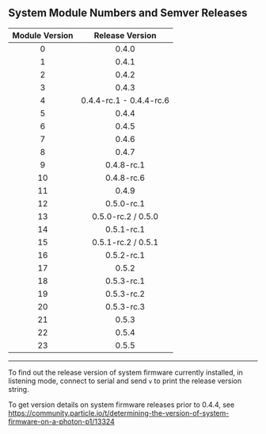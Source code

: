 ## System Module Numbers and Semver Releases

| Module Version | Release Version |
|:--------------:|:---------------:|
| 0 | 0.4.0 |
| 1 | 0.4.1 |
| 2 | 0.4.2 |
| 3 | 0.4.3 |
| 4 | 0.4.4-rc.1 - 0.4.4-rc.6 |
| 5 | 0.4.4 |
| 6 | 0.4.5 |
| 7 | 0.4.6 |
| 8 | 0.4.7 |
| 9 | 0.4.8-rc.1 |  (2nd release to MFG for Photon)
| 10 | 0.4.8-rc.6 |  (Electron MFG Release)
| 11 | 0.4.9 |
| 12 | 0.5.0-rc.1 |  (Core, Photon, P1 & Electron)
| 13 | 0.5.0-rc.2 / 0.5.0 |  (Core, Photon, P1 & Electron)
| 14 | 0.5.1-rc.1 | (Core, Photon, P1, Electron)
| 15 | 0.5.1-rc.2 / 0.5.1 | (Core, Photon, P1, Electron)
| 16 | 0.5.2-rc.1 | (Core, Photon, P1, Electron)
| 17 | 0.5.2 | (Core, Photon, P1, Electron)
| 18 | 0.5.3-rc.1 | (Core, Photon, P1, Electron)
| 19 | 0.5.3-rc.2 | (Core, Photon, P1, Electron)
| 20 | 0.5.3-rc.3 | (Core, Photon, P1, Electron)
| 21 | 0.5.3 |      (Core, Photon, P1, Electron)
| 22 | 0.5.4 |      (Core, Photon, P1, Electron)
| 23 | 0.5.5 |      (Photon, P1, Electron)
-------------

To find out the release version of system firmware currently installed, in listening mode,
connect to serial and send `v` to print the release version string.

To get version details on system firmware releases prior to 0.4.4, see https://community.particle.io/t/determining-the-version-of-system-firmware-on-a-photon-p1/13324
